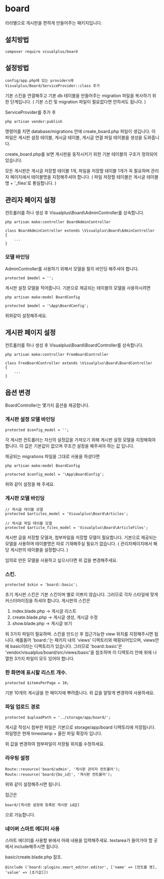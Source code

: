# board

라라벨으로 게시판을 편하게 만들어주는 패키지입니다.

## 설치방법
```
composer require visualplus/board
```

## 설정방법
```
config/app.php에 있는 providers에 Visualplus/Board/ServiceProvider::class 추가
```
기본 스킨을 연결해주고 기본 db 테이블을 만들어주는 migration 파일을 복사하기 위한 단계입니다.
( 기본 스킨 및 migration 파일이 필요없다면 안하셔도 됩니다. )

ServiceProvider를 추가 후 

```
php artisan vendor:publish
```
명령어를 치면 database/migrations 안에 create_board.php 파일이 생깁니다.
이 파일은 게시판 설정 테이블, 게시글 테이블, 게시글 연결 파일 테이블을 생성을 도와줍니다.

create_board.php를 보면 게시판을 동작시키기 위한 기본 테이블의 구조가 정의되어있습니다.

모든 게시판은 게시글 저장할 테이블 1개, 파일을 저장할 테이블 1개가 꼭 필요하며 관리자 페이지에서 
테이블명을 지정해주셔야 합니다. ( 파일 저장할 테이블은 게시글 테이블명 + '_files'로 통일합니다. )


## 관리자 페이지 설정

컨트롤러를 하나 생성 후 Visualplus\Board\AdminController를 상속합니다.

```
php artisan make:controller BoardAdminController

class BoardAdminController extends \Visualplus\Board\AdminController
{
	...
}
```

### 모델 바인딩
AdminController를 사용하기 위해서 모델을 필히 바인딩 해주셔야 합니다.

```
protected $model = '';
```

게시판 설정 모델을 적어줍니다.
기본으로 제공되는 테이블의 모델을 사용하시려면

```
php artisan make:model BoardConfig
```

```
protected $model = '\App\BoardConfig';
```

위와같이 설정해주세요.

## 게시판 페이지 설정
컨트롤러를 하나 생성 후 Visualplus\Board\BoardController를 상속합니다.

```
php artisan make:controller FreeBoardController

class FreeBoardController extends \Visualplus\Board\BoardController
{
	...
}
```

## 옵션 변경
BoardController는 몇가지 옵션을 제공합니다.

### 게시판 설정 모델 바인딩

```
protected $config_model = '';
```

각 게시판 컨트롤러는 자신의 설정값을 가져오기 위해 게시판 설정 모델을 지정해줘야 합니다.
이 값은 기본값이 없으며 무조건 설정을 해주셔야 하는 값 입니다.

제공되는 migrations 파일을 그대로 사용을 하셨다면

```
php artisan make:model BoardConfig
```

```
protected $config_model = '\App\BoardConfig';
```

위와 같이 설정을 해 주세요.

### 게시판 모델 바인딩

```
// 게시글 테이블 모델
protected $articles_model = 'Visualplus\Board\Articles';

// 게시글 파일 테이블 모델
protected $article_files_model = 'Visualplus\Board\ArticleFiles';
```

게시판 글을 저장할 모델과, 첨부파일을 저장할 모델이 필요합니다.
기본으로 제공되는 모델을 사용하며 테이블명은 따로 기재해주실 필요가 없습니다.
( 관리자페이지에서 해당 게시판의 테이블을 설정합니다. )

임의로 만든 모델을 사용하고 싶으시다면 위 값을 변경해주세요.


### 스킨.

```
protected $skin = 'board::basic';
```

초기 게시판 스킨은 기본 스킨이며 별로 이쁘지 않습니다.
그러므로 각자 스타일에 맞게 커스터마이징을 하셔야 합니다.
게시판의 스킨은 

1. index.blade.php -> 게시글 리스트
2. create.blade.php -> 게시글 생성, 게시글 수정
3. show.blade.php -> 게시글 보기

위 3가지 파일이 필요하며. 스킨을 만드신 후 접근가능한 view 위치를 지정해주시면 됩니다.
예를들어 'board::'는 패키지 내의 'views' 디렉토리와 매핑되어있으며, views안에 basic이라는 디렉토리가 있습니다.
그러므로 'board::basic'은 'vendor/visualplus/board/src/views/basic'을 참조하며 이 디렉토리 안에 위에 나열한 3가지 파일이 
모두 있어야 합니다.

### 한 화면에 표시할 리스트 개수.
```
protected $itemsPerPage = 10;
```

기본 10개의 게시글을 한 페이지에 뿌려줍니다.
위 값을 알맞게 변경하여 사용하세요.


### 파일 업로드 경로
```
protected $uploadPath = '../storage/app/board/';
```

게시글 작성시 첨부한 파일은 기본으로 storage/app/board 디렉토리에 저장됩니다.
파일명은 현재 timestamp + 올린 파일 확장자 입니다.

위 값을 변경하여 첨부파일이 저장될 위치를 수정하세요.

### 라우팅 설정
```
Route::resource('board/admin', '게시판 관리자 컨트롤러');
Route::resource('board/{bo_id}', '게시판 컨트롤러');
```

위와 같이 설정해주시면 됩니다.

접근은 
```
board/[게시판 설정에 등록된 게시판 id값]
```

으로 가능합니다.


### 네이버 스마트 에디터 사용

스마트 에디터를 사용할 뷰에서 아래 내용을 입력해주세요.
textarea가 들어가야 할 곳에서 include해주시면 됩니다.

basic/create.blade.php 참조. 
```
@include ('board::plugins.smart_editor.editor', ['name' => [컨트롤 명], 'value' => [초기값]])
```

